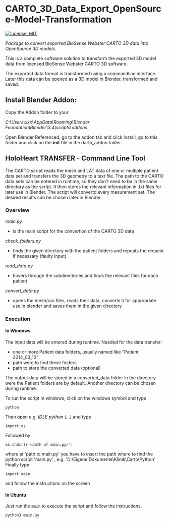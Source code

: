 # CARTO_3D_Data_Export_OpenSource-Model-Transformation
[![License: MIT](https://img.shields.io/badge/License-MIT-yellow.svg)](https://opensource.org/licenses/MIT)

_Package to convert exported BioSense Webster CARTO 3D data into OpenSource 3D models._


This is a complete software solution to transform the exported 3D model data from 
licensed BioSense Webster CARTO 3D software.

The exported data format is transformed using a commandline interface.
Later this data can be opened as a 3D model in Blender, transformed and saved.


## Install Blender Addon:
Copy the Addon folder to your

_C:\Users\xxx\AppData\Roaming\Blender Foundation\Blender\3.4\scripts\addons_

Open Blender Referenced, go to the addon tab and click install, go to this folder 
and click on the __init__ file in the darto_addon folder.



## HoloHeart TRANSFER - Command Line Tool
The CARTO script reads the mesh and LAT data of one or multiple patient data set and transfers the 3D geometry to a text file. The path to the CARTO data sets can be entered in runtime, so they don't need to be in the same directory as the script. It then stores the relevant information in .txt files for later use in Blender. The script will convertd every mesurement set. The desired results can be chosen later in Blender.


### Overview
*main.py*
- is the main script for the convertion of the CARTO 3D data

*check_folders.py*
- finds the given directory with the patient folders and repeats the request if necessary (faulty input)

*read_data.py*
- hovers through the subdirectories and finds the relevant files for each patient

*convert_data.py*
- opens the mesh/car files, reads their data, converts it for appropriate use in blender and saves them in the given directory

### Execution

#### In Windows
The input data will be entered during runtime. Needed for the data transfer:
- one or more Patient data folders, usually named like  "Patient 2014_03_10"
- path were to find these folders
- path to store the converted data (optional)

The output data will be stored in a converted_data folder in the directory were the Patient folders are by default. Another directory can be chosen during runtime.

To run the script in windows, click on the windows symbol and type
```
python
```
Then open e.g. *IDLE python (...)* and type
```
import os
```
Followed by
```
os.chdir(r'<path of main.py>')
```
where at 'path to main.py' you have to insert the path where to find the python script 'main.py' , e.g. 'D:\Eigene Dokumente\Klinik\Carto\Python'
Finally type
```
import main
```
and follow the instructions on the screen


#### In Ubuntu
Just run the `main` to execute the script and follow the instructions.
```python
python3 main.py
```
